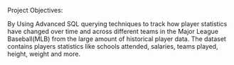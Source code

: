 Project Objectives:

By Using Advanced SQL querying techniques to track how player statistics have changed over time and across different teams in the Major League Baseball(MLB) from the large amount of historical player data.
The dataset contains players statistics like schools attended, salaries, teams played, height, weight and more.
